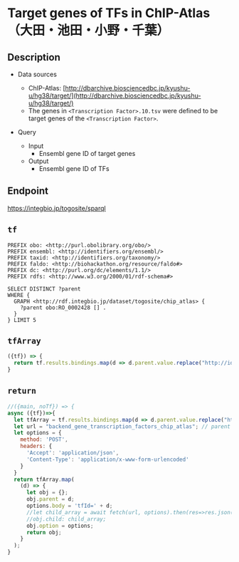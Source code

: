 # Target genes of TFs in ChIP-Atlas （大田・池田・小野・千葉）

## Description

- Data sources
    - ChIP-Atlas: [http://dbarchive.biosciencedbc.jp/kyushu-u/hg38/target/](http://dbarchive.biosciencedbc.jp/kyushu-u/hg38/target/)
    - The genes in `<Transcription Factor>.10.tsv` were defined to be target genes of the `<Transcription Factor>`.

- Query
    - Input
        - Ensembl gene ID of target genes
    - Output
        - Ensembl gene ID of TFs

## Endpoint

https://integbio.jp/togosite/sparql

## `tf`

```sparql
PREFIX obo: <http://purl.obolibrary.org/obo/>
PREFIX ensembl: <http://identifiers.org/ensembl/>
PREFIX taxid: <http://identifiers.org/taxonomy/>
PREFIX faldo: <http://biohackathon.org/resource/faldo#>
PREFIX dc: <http://purl.org/dc/elements/1.1/>
PREFIX rdfs: <http://www.w3.org/2000/01/rdf-schema#>

SELECT DISTINCT ?parent
WHERE {
  GRAPH <http://rdf.integbio.jp/dataset/togosite/chip_atlas> {
    ?parent obo:RO_0002428 [] .
  }
} LIMIT 5
```

## `tfArray`
```javascript
({tf}) => {
  return tf.results.bindings.map(d => d.parent.value.replace("http://identifiers.org/ensembl/", ""));
}
```

## `return`
```javascript
//({main, noTf}) => {
async ({tf})=>{
  let tfArray = tf.results.bindings.map(d => d.parent.value.replace("http://identifiers.org/ensembl/", ""));
  let url = "backend_gene_transcription_factors_chip_atlas"; // parent SPARQLet relative path
  let options = {
    method: 'POST',
    headers: {
      'Accept': 'application/json',
      'Content-Type': 'application/x-www-form-urlencoded'
    }
  }
  return tfArray.map(
    (d) => {
      let obj = {};
      obj.parent = d;
      options.body = 'tfId=' + d;
      //let child_array = await fetch(url, options).then(res=>res.json());
      //obj.child: child_array;
      obj.option = options;
      return obj;
    }
  );
}
```
